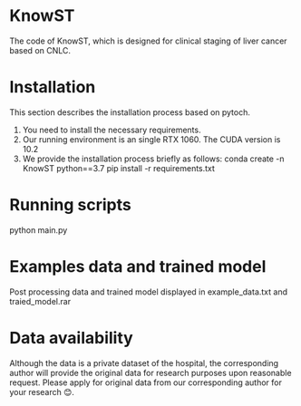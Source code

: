 # KnowST
The code of  KnowST, which is designed for clinical staging of liver cancer based on CNLC.

# Installation
This section describes the installation process based on pytoch. 
1. You need to install the necessary requirements.
2. Our running environment is an single RTX 1060. The CUDA version is 10.2
3. We provide the installation process briefly as follows:
   conda create -n  KnowST python==3.7
   pip install -r requirements.txt

# Running scripts
python main.py

# Examples data and trained model
Post processing data and trained model displayed in example_data.txt and traied_model.rar

# Data availability
Although the data is a private dataset of the hospital, the corresponding author will provide the original data for research purposes upon reasonable request. 
Please apply for original data from our corresponding author for your research 😊.
